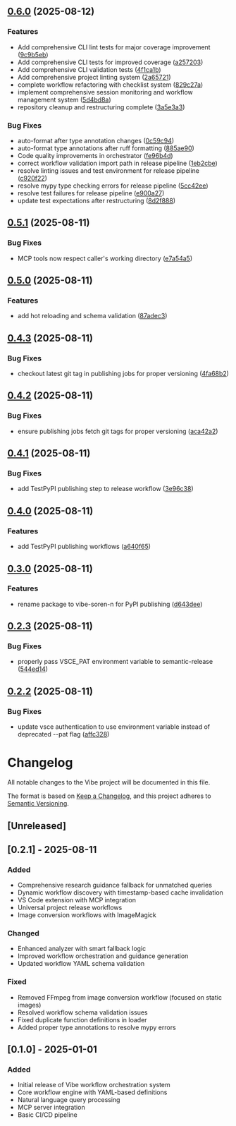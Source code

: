 ## [0.6.0](https://github.com/soren-n/vibe/compare/v0.5.1...v0.6.0) (2025-08-12)

### Features

* Add comprehensive CLI lint tests for major coverage improvement ([9c9b5eb](https://github.com/soren-n/vibe/commit/9c9b5eba865742f45d75b7fa0e38de6fc6a06a05))
* Add comprehensive CLI tests for improved coverage ([a257203](https://github.com/soren-n/vibe/commit/a257203c0f07ed7611308d9f1d1e46d72b9f22a3))
* Add comprehensive CLI validation tests ([4f1ca1b](https://github.com/soren-n/vibe/commit/4f1ca1b00b8b05fd0e76db82b4a122ca2e7f8d31))
* Add comprehensive project linting system ([2a65721](https://github.com/soren-n/vibe/commit/2a65721145d7b8d9698fae4261329ec1d10ba8bc))
* complete workflow refactoring with checklist system ([829c27a](https://github.com/soren-n/vibe/commit/829c27a541e9bc9e87398678b01ec6ab05011578))
* implement comprehensive session monitoring and workflow management system ([5d4bd8a](https://github.com/soren-n/vibe/commit/5d4bd8a8afc02f8b249b0931f43731dee53d70d9))
* repository cleanup and restructuring complete ([3a5e3a3](https://github.com/soren-n/vibe/commit/3a5e3a33656ebbd9f5811be35a791fe74e6adfd1))

### Bug Fixes

* auto-format after type annotation changes ([0c59c94](https://github.com/soren-n/vibe/commit/0c59c941cc2f9b73a9287db817297e0f2185044c))
* auto-format type annotations after ruff formatting ([885ae90](https://github.com/soren-n/vibe/commit/885ae9023acc1305ed0758f8b909b22dfbe6660a))
* Code quality improvements in orchestrator ([fe96b4d](https://github.com/soren-n/vibe/commit/fe96b4de6b79753d51630db912d85dbdef7e5f97))
* correct workflow validation import path in release pipeline ([1eb2cbe](https://github.com/soren-n/vibe/commit/1eb2cbe5e302305ef9e21449ca4478ba51c6220f))
* resolve linting issues and test environment for release pipeline ([c920f22](https://github.com/soren-n/vibe/commit/c920f221cc7f1e12bbf21b7b9bc5ae930dacf015))
* resolve mypy type checking errors for release pipeline ([5cc42ee](https://github.com/soren-n/vibe/commit/5cc42eed9fb81f4a7f63ffb219318ce086ddedb4))
* resolve test failures for release pipeline ([e900a27](https://github.com/soren-n/vibe/commit/e900a27c8436a85ce4a5392083f960cb34e97484))
* update test expectations after restructuring ([8d2f888](https://github.com/soren-n/vibe/commit/8d2f888aa5931ee46d155e93f7c1dadea89559a4))

## [0.5.1](https://github.com/soren-n/vibe/compare/v0.5.0...v0.5.1) (2025-08-11)

### Bug Fixes

* MCP tools now respect caller's working directory ([e7a54a5](https://github.com/soren-n/vibe/commit/e7a54a58df3504e7dfaed2c2911165bffa10f3b2))

## [0.5.0](https://github.com/soren-n/vibe/compare/v0.4.3...v0.5.0) (2025-08-11)

### Features

* add hot reloading and schema validation ([87adec3](https://github.com/soren-n/vibe/commit/87adec31bf7f50db3e5f40fb24cb6c678115f2c8))

## [0.4.3](https://github.com/soren-n/vibe/compare/v0.4.2...v0.4.3) (2025-08-11)

### Bug Fixes

* checkout latest git tag in publishing jobs for proper versioning ([4fa68b2](https://github.com/soren-n/vibe/commit/4fa68b213202bf0d626a23369a95b63b117376eb))

## [0.4.2](https://github.com/soren-n/vibe/compare/v0.4.1...v0.4.2) (2025-08-11)

### Bug Fixes

* ensure publishing jobs fetch git tags for proper versioning ([aca42a2](https://github.com/soren-n/vibe/commit/aca42a2e407aeeb9a6f4a664500685da686a34a5))

## [0.4.1](https://github.com/soren-n/vibe/compare/v0.4.0...v0.4.1) (2025-08-11)

### Bug Fixes

* add TestPyPI publishing step to release workflow ([3e96c38](https://github.com/soren-n/vibe/commit/3e96c38db69c60fc9fdddcc2a4961fbffac873ba))

## [0.4.0](https://github.com/soren-n/vibe/compare/v0.3.0...v0.4.0) (2025-08-11)

### Features

* add TestPyPI publishing workflows ([a640f65](https://github.com/soren-n/vibe/commit/a640f65ae7d2e527c36c337cb39318db080ce54d))

## [0.3.0](https://github.com/soren-n/vibe/compare/v0.2.3...v0.3.0) (2025-08-11)

### Features

* rename package to vibe-soren-n for PyPI publishing ([d643dee](https://github.com/soren-n/vibe/commit/d643deec88a40c5a8ac9121284847496de4336f7))

## [0.2.3](https://github.com/soren-n/vibe/compare/v0.2.2...v0.2.3) (2025-08-11)

### Bug Fixes

* properly pass VSCE_PAT environment variable to semantic-release ([544ed14](https://github.com/soren-n/vibe/commit/544ed14ad210d2857b2eeed71bd0d525d85664e6))

## [0.2.2](https://github.com/soren-n/vibe/compare/v0.2.1...v0.2.2) (2025-08-11)

### Bug Fixes

* update vsce authentication to use environment variable instead of deprecated --pat flag ([affc328](https://github.com/soren-n/vibe/commit/affc328e647ddcdb89c55d6327961fcf384b3176))

# Changelog

All notable changes to the Vibe project will be documented in this file.

The format is based on [Keep a Changelog](https://keepachangelog.com/en/1.0.0/),
and this project adheres to [Semantic Versioning](https://semver.org/spec/v2.0.0.html).

## [Unreleased]

## [0.2.1] - 2025-08-11

### Added
- Comprehensive research guidance fallback for unmatched queries
- Dynamic workflow discovery with timestamp-based cache invalidation
- VS Code extension with MCP integration
- Universal project release workflows
- Image conversion workflows with ImageMagick

### Changed
- Enhanced analyzer with smart fallback logic
- Improved workflow orchestration and guidance generation
- Updated workflow YAML schema validation

### Fixed
- Removed FFmpeg from image conversion workflow (focused on static images)
- Resolved workflow schema validation issues
- Fixed duplicate function definitions in loader
- Added proper type annotations to resolve mypy errors

## [0.1.0] - 2025-01-01

### Added
- Initial release of Vibe workflow orchestration system
- Core workflow engine with YAML-based definitions
- Natural language query processing
- MCP server integration
- Basic CI/CD pipeline
